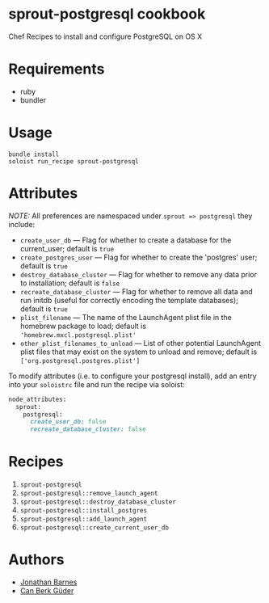 # sprout-postgresql cookbook

Chef Recipes to install and configure PostgreSQL on OS X

# Requirements

* ruby
* bundler

# Usage

```
bundle install
soloist run_recipe sprout-postgresql
```

# Attributes

*NOTE:* All preferences are namespaced under `sprout => postgresql` they include:

* `create_user_db` &mdash; Flag for whether to create a database for the current_user; default is `true`
* `create_postgres_user` &mdash; Flag for whether to create the 'postgres' user; default is `true`
* `destroy_database_cluster` &mdash; Flag for whether to remove any data prior to installation; default is `false`
* `recreate_database_cluster` &mdash; Flag for whether to remove all data and run initdb (useful for correctly encoding the template databases); default is `true`
* `plist_filename` &mdash; The name of the LaunchAgent plist file in the homebrew package to load; default is `'homebrew.mxcl.postgresql.plist'`
* `other_plist_filenames_to_unload` &mdash; List of other potential LaunchAgent plist files that may exist on the system to unload and remove; default is `['org.postgresql.postgres.plist']`

To modify attributes (i.e. to configure your postgresql install), add an entry into your `soloistrc` file and run the recipe via soloist:
```ruby
node_attributes:
  sprout:
    postgresql:
      create_user_db: false
      recreate_database_cluster: false
```

# Recipes

1. `sprout-postgresql`
1. `sprout-postgresql::remove_launch_agent`
1. `sprout-postgresql::destroy_database_cluster`
1. `sprout-postgresql::install_postgres`
1. `sprout-postgresql::add_launch_agent`
1. `sprout-postgresql::create_current_user_db`

# Authors

* [Jonathan Barnes](http://github.com/codeword)
* [Can Berk Güder](http://github.com/cbguder)
